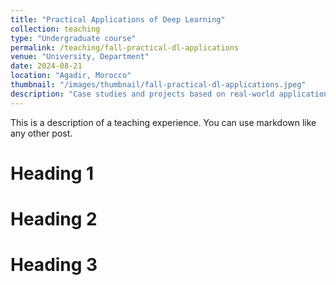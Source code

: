 ```yaml
---
title: "Practical Applications of Deep Learning"
collection: teaching
type: "Undergraduate course"
permalink: /teaching/fall-practical-dl-applications
venue: "University, Department"
date: 2024-08-21
location: "Agadir, Morocco"
thumbnail: "/images/thumbnail/fall-practical-dl-applications.jpeg"
description: "Case studies and projects based on real-world applications of deep learning, particularly in the field of computer vision."
---
```


This is a description of a teaching experience. You can use markdown like any other post.

Heading 1
======

Heading 2
======

Heading 3
======